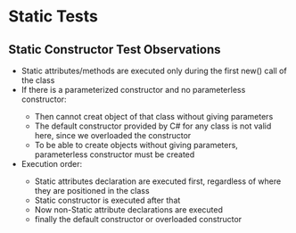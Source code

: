 # Static Tests
## Static Constructor Test Observations
<ul>
  <li>
    Static attributes/methods are executed only during the first new() call of the class
  </li>
  <li>
    If there is a parameterized constructor and no parameterless constructor:
  </li>
  <ul>
    <li>
      Then cannot creat object of that class without giving parameters
    </li>
    <li>
      The default constructor provided by C# for any class is not valid here, since we overloaded the constructor
    </li>
    <li>
      To be able to create objects without giving parameters, parameterless constructor must be created
    </li>
  </ul>
  <li>
    Execution order:
  </li>
  <ul>
    <li>
      Static attributes declaration are executed first, regardless of where they are positioned in the class
    </li>
    <li>
      Static constructor is executed after that
    </li>
    <li>
      Now non-Static attribute declarations are executed
    </li>
    <li>
      finally the default constructor or overloaded constructor
    </li>
  </ul>
</ul>

